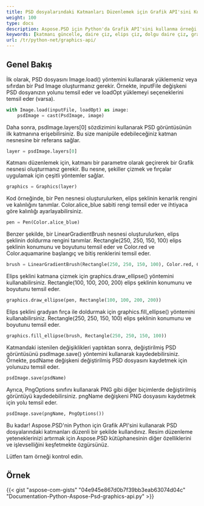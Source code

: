 ```yaml
---
title: PSD dosyalarındaki Katmanları Düzenlemek için Grafik API'sini Kullanma
weight: 100
type: docs
description: Aspose.PSD için Python'da Grafik API'sini kullanma örneği
keywords: [katmanı güncelle, daire çiz, elips çiz, dolgu daire çiz, grafik, psd api, python, kod örneği]
url: /tr/python-net/graphics-api/
---
```


## **Genel Bakış**
İlk olarak, PSD dosyasını Image.load() yöntemini kullanarak yüklemeniz veya sıfırdan bir Psd Image oluşturmanız gerekir. Örnekte, inputFile değişkeni PSD dosyanızın yolunu temsil eder ve loadOpt yüklemeyi seçeneklerini temsil eder (varsa).

```python 
with Image.load(inputFile, loadOpt) as image:
    psdImage = cast(PsdImage, image)
```
Daha sonra, psdImage.layers[0] sözdizimini kullanarak PSD görüntüsünün ilk katmanına erişebilirsiniz. Bu size manipüle edebileceğiniz katman nesnesine bir referans sağlar.

```python 
layer = psdImage.layers[0]
```
Katmanı düzenlemek için, katmanı bir parametre olarak geçirerek bir Grafik nesnesi oluşturmanız gerekir. Bu nesne, şekiller çizmek ve fırçalar uygulamak için çeşitli yöntemler sağlar.

```python 
graphics = Graphics(layer)
```
Kod örneğinde, bir Pen nesnesi oluşturulurken, elips şeklinin kenarlık rengini ve kalınlığını tanımlar. Color.alice_blue sabiti rengi temsil eder ve ihtiyaca göre kalınlığı ayarlayabilirsiniz.

```python 
pen = Pen(Color.alice_blue)
```
Benzer şekilde, bir LinearGradientBrush nesnesi oluşturulurken, elips şeklinin doldurma rengini tanımlar. Rectangle(250, 250, 150, 100) elips şeklinin konumunu ve boyutunu temsil eder ve Color.red ve Color.aquamarine başlangıç ve bitiş renklerini temsil eder.

```python 
brush = LinearGradientBrush(Rectangle(250, 250, 150, 100), Color.red, Color.aquamarine, 45)
```
Elips şeklini katmana çizmek için graphics.draw_ellipse() yöntemini kullanabilirsiniz. Rectangle(100, 100, 200, 200) elips şeklinin konumunu ve boyutunu temsil eder.

```python 
graphics.draw_ellipse(pen, Rectangle(100, 100, 200, 200))
```
Elips şeklini gradyan fırça ile doldurmak için graphics.fill_ellipse() yöntemini kullanabilirsiniz. Rectangle(250, 250, 150, 100) elips şeklinin konumunu ve boyutunu temsil eder.

```python 
graphics.fill_ellipse(brush, Rectangle(250, 250, 150, 100))
```
Katmandaki istenilen değişiklikleri yaptıktan sonra, değiştirilmiş PSD görüntüsünü psdImage.save() yöntemini kullanarak kaydedebilirsiniz. Örnekte, psdName değişkeni değiştirilmiş PSD dosyasını kaydetmek için yolunuzu temsil eder.

```python 
psdImage.save(psdName)
```
Ayrıca, PngOptions sınıfını kullanarak PNG gibi diğer biçimlerde değiştirilmiş görüntüyü kaydedebilirsiniz. pngName değişkeni PNG dosyasını kaydetmek için yolu temsil eder.

```python 
psdImage.save(pngName, PngOptions())
```
Bu kadar! Aspose.PSD'nin Python için Grafik API'sini kullanarak PSD dosyalarındaki katmanları düzenli bir şekilde kullandınız. Resim düzenleme yeteneklerinizi artırmak için Aspose.PSD kütüphanesinin diğer özelliklerini ve işlevselliğini keşfetmekte özgürsünüz.

Lütfen tam örneği kontrol edin.

## **Örnek**
{{< gist "aspose-com-gists" "04e945e867d0b7f39bb3eab63074d04c" "Documentation-Python-Aspose-Psd-graphics-api.py" >}}
